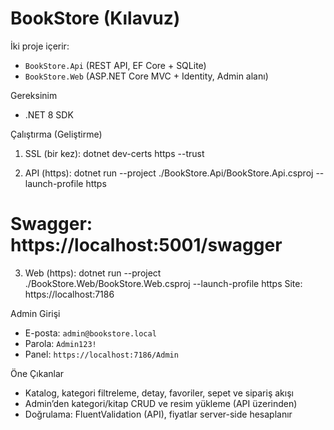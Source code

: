 # BookStore (Kılavuz)

İki proje içerir:
- `BookStore.Api` (REST API, EF Core + SQLite)
- `BookStore.Web` (ASP.NET Core MVC + Identity, Admin alanı)

Gereksinim
- .NET 8 SDK

Çalıştırma (Geliştirme)
1) SSL (bir kez):
dotnet dev-certs https --trust

2) API (https):
dotnet run --project ./BookStore.Api/BookStore.Api.csproj --launch-profile https
# Swagger: https://localhost:5001/swagger

3) Web (https):
dotnet run --project ./BookStore.Web/BookStore.Web.csproj --launch-profile https
Site: https://localhost:7186

Admin Girişi
- E-posta: `admin@bookstore.local`
- Parola: `Admin123!`
- Panel: `https://localhost:7186/Admin`

Öne Çıkanlar
- Katalog, kategori filtreleme, detay, favoriler, sepet ve sipariş akışı
- Admin’den kategori/kitap CRUD ve resim yükleme (API üzerinden)
- Doğrulama: FluentValidation (API), fiyatlar server-side hesaplanır

